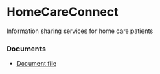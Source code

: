 # HomeCareConnect
Information sharing services for home care patients

### Documents

- [Document file](./docs/document.md)
